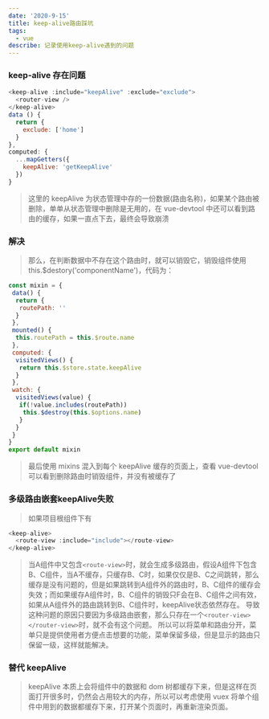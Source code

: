 ```yaml
---
date: '2020-9-15'
title: keep-alive路由踩坑
tags:
  - vue
describe: 记录使用keep-alive遇到的问题
---
```


### keep-alive 存在问题

```js
<keep-alive :include="keepAlive" :exclude="exclude">
  <router-view />
</keep-alive>
data () {
  return {
    exclude: ['home']
  }
},
computed: {
  ...mapGetters({
    keepAlive: 'getKeepAlive'
  })
}
```

> 这里的 keepAlive 为状态管理中存的一份数据(路由名称)，如果某个路由被删除，单单从状态管理中删除是无用的，在 vue-devtool 中还可以看到路由的缓存，如果一直点下去，最终会导致崩溃

### 解决

> 那么，在判断数据中不存在这个路由时，就可以销毁它，销毁组件使用 this.$destory('componentName')，代码为：

```js
const mixin = {
 data() {
  return {
   routePath: ''
  }
 },
 mounted() {
  this.routePath = this.$route.name
 },
 computed: {
  visitedViews() {
   return this.$store.state.keepAlive
  }
 },
 watch: {
  visitedViews(value) {
   if(!value.includes(routePath))
    this.$destroy(this.$options.name)
   }
  }
 }
}
export default mixin
```

> 最后使用 mixins 混入到每个 keepAlive 缓存的页面上，查看 vue-devtool 可以看到删除路由时销毁组件，并没有被缓存了

### 多级路由嵌套keepAlive失败

> 如果项目根组件下有

```js
<keep-alive>
  <route-view :include="include"></route-view>
</keep-alive>
```

> 当A组件中又包含`<route-view>`时，就会生成多级路由，假设A组件下包含B、C组件，当A不缓存，只缓存B、C时，如果仅仅是B、C之间跳转，那么缓存是没有问题的，但是如果跳转到A组件外的路由时，B、C组件的缓存会失效；而如果缓存A组件时，B、C组件的销毁只F会在B、C组件之间有效，如果从A组件外的路由跳转到B、C组件时，keepAlive状态依然存在。
> 导致这种问题的原因只要因为多级路由嵌套，那么只存在一个`<router-view></router-view>`时，就不会有这个问题。
> 所以可以将菜单和路由分开，菜单只是提供使用者方便点击想要的功能，菜单保留多级，但是显示的路由只保留一级，这样就能解决。

### 替代 keepAlive

> keepAlive 本质上会将组件中的数据和 dom 树都缓存下来，但是这样在页面打开很多时，仍然会占用较大的内存，所以可以考虑使用 vuex 将单个组件中用到的数据都缓存下来，打开某个页面时，再重新渲染页面。
